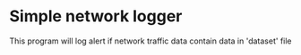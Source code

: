 <h1>Simple network logger</h1>
This program will log alert if network traffic data contain data in 'dataset' file
